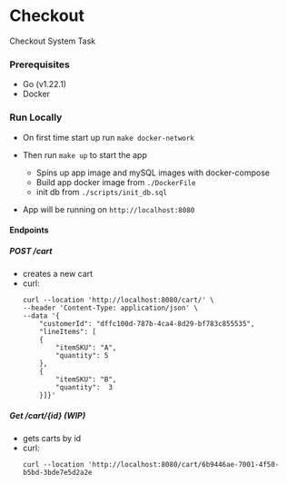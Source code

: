 # Checkout
Checkout System Task

### Prerequisites
- Go (v1.22.1)
- Docker

### Run Locally

- On first time start up run ```make docker-network``` 

- Then run `make up` to start the app
    - Spins up app image and mySQL images with docker-compose
    - Build app docker image from `./DockerFile`
    - init db from `./scripts/init_db.sql`

- App will be running on `http://localhost:8080`


#### Endpoints 

##### POST /cart

- creates a new cart 
- curl: 
    ``` 
    curl --location 'http://localhost:8080/cart/' \
    --header 'Content-Type: application/json' \
    --data '{
        "customerId": "dffc100d-787b-4ca4-8d29-bf783c855535",
        "lineItems": [
        { 
            "itemSKU": "A",
            "quantity": 5
        },
        { 
            "itemSKU": "B",
            "quantity":  3
        }]}'
    ```

##### Get /cart/{id} (WIP)

- gets carts by id 
- curl: 
    ```
    curl --location 'http://localhost:8080/cart/6b9446ae-7001-4f50-b5bd-3bde7e5d2a2e
    ```